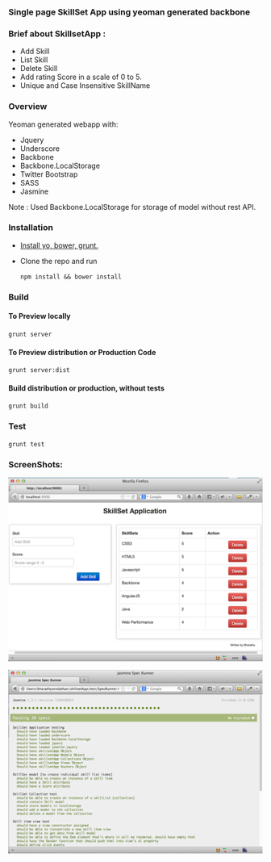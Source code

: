 ### Single page SkillSet App using yeoman generated backbone

### Brief about SkillsetApp : 
* Add Skill
* List Skill
* Delete Skill
* Add rating Score in a scale of 0 to 5.
* Unique and Case Insensitive SkillName

### Overview
Yeoman generated webapp with:

* Jquery
* Underscore
* Backbone
* Backbone.LocalStorage
* Twitter Bootstrap
* SASS
* Jasmine

Note : Used Backbone.LocalStorage for storage of model without rest API. 

### Installation

* [Install yo, bower, grunt.](http://yeoman.io/gettingstarted.html)

* Clone the repo and run

    ```shell
    npm install && bower install
    ```

### Build

#### To Preview locally

```shell
grunt server
```

#### To Preview distribution or Production Code

```shell
grunt server:dist
```

#### Build distribution or production, without tests

```shell
grunt build
```

### Test

```shell
grunt test
```

### ScreenShots:

![Alt text](/app/images/screenshot.png?raw=true)

![Alt text](/app/images/jasmine-screenshot.png?raw=true)
